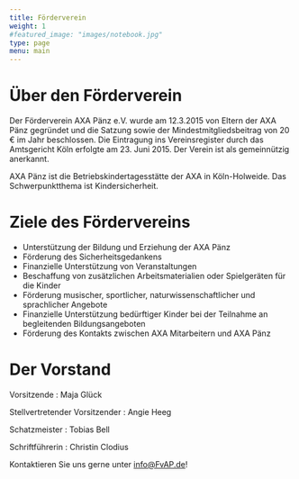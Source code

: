 ```yaml
---
title: Förderverein
weight: 1
#featured_image: "images/notebook.jpg"
type: page
menu: main
---
```


# Über den Förderverein

Der Förderverein AXA Pänz e.V. wurde am 12.3.2015 von Eltern der AXA Pänz gegründet und die Satzung
sowie der Mindestmitgliedsbeitrag von 20 € im Jahr beschlossen. Die Eintragung ins Vereinsregister durch
das Amtsgericht Köln erfolgte am 23. Juni 2015. Der Verein ist als gemeinnützig anerkannt.

AXA Pänz ist die Betriebskindertagesstätte der AXA in Köln-Holweide. Das Schwerpunktthema ist
Kindersicherheit.

# Ziele des Fördervereins

- Unterstützung der Bildung und Erziehung der AXA Pänz
- Förderung des Sicherheitsgedankens
- Finanzielle Unterstützung von Veranstaltungen
- Beschaffung von zusätzlichen Arbeitsmaterialien oder Spielgeräten für die Kinder
- Förderung musischer, sportlicher, naturwissenschaftlicher und sprachlicher Angebote
- Finanzielle Unterstützung bedürftiger Kinder bei der Teilnahme an begleitenden Bildungsangeboten
- Förderung des Kontakts zwischen AXA Mitarbeitern und AXA Pänz

# Der Vorstand

Vorsitzende
: Maja Glück

Stellvertretender Vorsitzender
: Angie Heeg

Schatzmeister
: Tobias Bell

Schriftführerin
: Christin Clodius

Kontaktieren Sie uns gerne unter info@FvAP.de!

